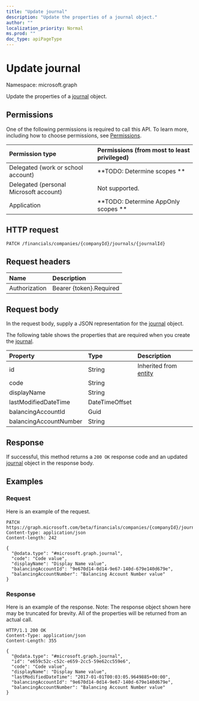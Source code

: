 ```yaml
---
title: "Update journal"
description: "Update the properties of a journal object."
author: ""
localization_priority: Normal
ms.prod: ""
doc_type: apiPageType
---
```


# Update journal

Namespace: microsoft.graph

Update the properties of a [journal](../resources/journal.md) object.

## Permissions
One of the following permissions is required to call this API. To learn more, including how to choose permissions, see [Permissions](/concepts/permissions-reference.md).

|Permission type|Permissions (from most to least privileged)|
|:---|:---|
|Delegated (work or school account)|**TODO: Determine scopes **|
|Delegated (personal Microsoft account)|Not supported.|
|Application|**TODO: Determine AppOnly scopes **|

## HTTP request
<!-- {
  "blockType": "ignored"
}
-->
``` http
PATCH /financials/companies/{companyId}/journals/{journalId}
```

## Request headers
|Name|Description|
|:---|:---|
|Authorization|Bearer {token}.Required|

## Request body
In the request body, supply a JSON representation for the [journal](../resources/journal.md) object.

The following table shows the properties that are required when you create the [journal](../resources/journal.md).

|Property|Type|Description|
|:---|:---|:---|
|id|String| Inherited from [entity](../resources/entity.md)|
|code|String||
|displayName|String||
|lastModifiedDateTime|DateTimeOffset||
|balancingAccountId|Guid||
|balancingAccountNumber|String||



## Response
If successful, this method returns a `200 OK` response code and an updated [journal](../resources/journal.md) object in the response body.

## Examples

### Request
Here is an example of the request.
<!-- {
  "blockType": "request",
  "name": "update_journal"
}
-->
``` http
PATCH https://graph.microsoft.com/beta/financials/companies/{companyId}/journals/{journalId}
Content-type: application/json
Content-length: 242

{
  "@odata.type": "#microsoft.graph.journal",
  "code": "Code value",
  "displayName": "Display Name value",
  "balancingAccountId": "9e670d14-0d14-9e67-140d-679e140d679e",
  "balancingAccountNumber": "Balancing Account Number value"
}
```

### Response
Here is an example of the response. Note: The response object shown here may be truncated for brevity. All of the properties will be returned from an actual call.
<!-- {
  "blockType": "response",
  "truncated": true
}
-->
``` http
HTTP/1.1 200 OK
Content-Type: application/json
Content-Length: 355

{
  "@odata.type": "#microsoft.graph.journal",
  "id": "e659c52c-c52c-e659-2cc5-59e62cc559e6",
  "code": "Code value",
  "displayName": "Display Name value",
  "lastModifiedDateTime": "2017-01-01T00:03:05.9649885+00:00",
  "balancingAccountId": "9e670d14-0d14-9e67-140d-679e140d679e",
  "balancingAccountNumber": "Balancing Account Number value"
}
```

